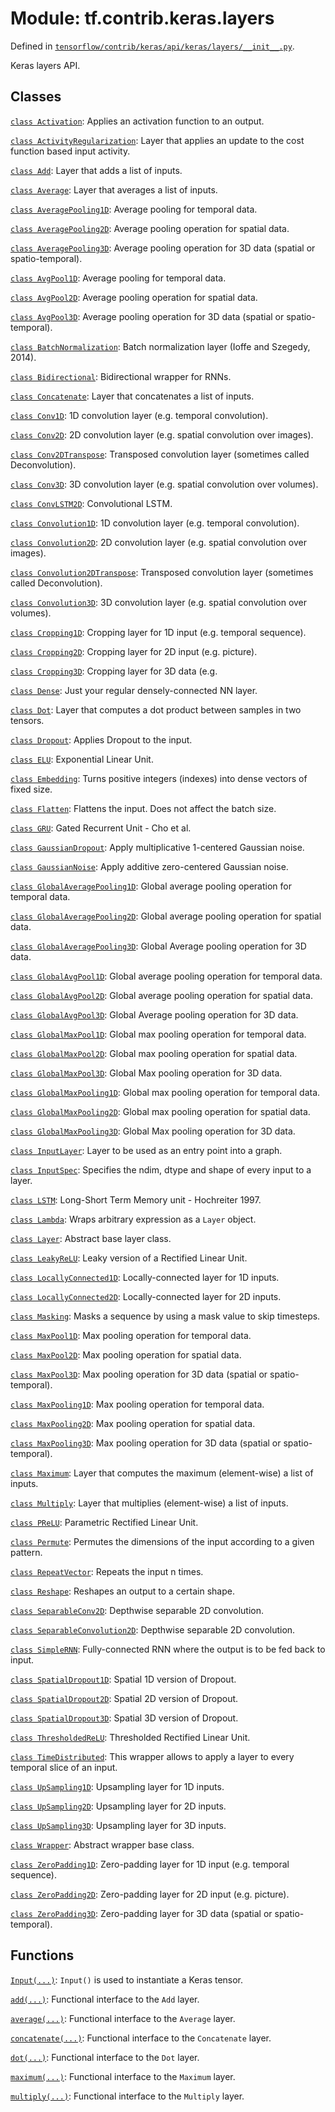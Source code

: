 <div itemscope itemtype="http://developers.google.com/ReferenceObject">
<meta itemprop="name" content="tf.contrib.keras.layers" />
</div>

# Module: tf.contrib.keras.layers



Defined in [`tensorflow/contrib/keras/api/keras/layers/__init__.py`](https://www.tensorflow.org/code/tensorflow/contrib/keras/api/keras/layers/__init__.py).

Keras layers API.

## Classes

[`class Activation`](../../../tf/contrib/keras/layers/Activation.md): Applies an activation function to an output.

[`class ActivityRegularization`](../../../tf/contrib/keras/layers/ActivityRegularization.md): Layer that applies an update to the cost function based input activity.

[`class Add`](../../../tf/contrib/keras/layers/Add.md): Layer that adds a list of inputs.

[`class Average`](../../../tf/contrib/keras/layers/Average.md): Layer that averages a list of inputs.

[`class AveragePooling1D`](../../../tf/contrib/keras/layers/AveragePooling1D.md): Average pooling for temporal data.

[`class AveragePooling2D`](../../../tf/contrib/keras/layers/AveragePooling2D.md): Average pooling operation for spatial data.

[`class AveragePooling3D`](../../../tf/contrib/keras/layers/AveragePooling3D.md): Average pooling operation for 3D data (spatial or spatio-temporal).

[`class AvgPool1D`](../../../tf/contrib/keras/layers/AveragePooling1D.md): Average pooling for temporal data.

[`class AvgPool2D`](../../../tf/contrib/keras/layers/AveragePooling2D.md): Average pooling operation for spatial data.

[`class AvgPool3D`](../../../tf/contrib/keras/layers/AveragePooling3D.md): Average pooling operation for 3D data (spatial or spatio-temporal).

[`class BatchNormalization`](../../../tf/contrib/keras/layers/BatchNormalization.md): Batch normalization layer (Ioffe and Szegedy, 2014).

[`class Bidirectional`](../../../tf/contrib/keras/layers/Bidirectional.md): Bidirectional wrapper for RNNs.

[`class Concatenate`](../../../tf/contrib/keras/layers/Concatenate.md): Layer that concatenates a list of inputs.

[`class Conv1D`](../../../tf/contrib/keras/layers/Conv1D.md): 1D convolution layer (e.g. temporal convolution).

[`class Conv2D`](../../../tf/contrib/keras/layers/Conv2D.md): 2D convolution layer (e.g. spatial convolution over images).

[`class Conv2DTranspose`](../../../tf/contrib/keras/layers/Conv2DTranspose.md): Transposed convolution layer (sometimes called Deconvolution).

[`class Conv3D`](../../../tf/contrib/keras/layers/Conv3D.md): 3D convolution layer (e.g. spatial convolution over volumes).

[`class ConvLSTM2D`](../../../tf/contrib/keras/layers/ConvLSTM2D.md): Convolutional LSTM.

[`class Convolution1D`](../../../tf/contrib/keras/layers/Conv1D.md): 1D convolution layer (e.g. temporal convolution).

[`class Convolution2D`](../../../tf/contrib/keras/layers/Conv2D.md): 2D convolution layer (e.g. spatial convolution over images).

[`class Convolution2DTranspose`](../../../tf/contrib/keras/layers/Conv2DTranspose.md): Transposed convolution layer (sometimes called Deconvolution).

[`class Convolution3D`](../../../tf/contrib/keras/layers/Conv3D.md): 3D convolution layer (e.g. spatial convolution over volumes).

[`class Cropping1D`](../../../tf/contrib/keras/layers/Cropping1D.md): Cropping layer for 1D input (e.g. temporal sequence).

[`class Cropping2D`](../../../tf/contrib/keras/layers/Cropping2D.md): Cropping layer for 2D input (e.g. picture).

[`class Cropping3D`](../../../tf/contrib/keras/layers/Cropping3D.md): Cropping layer for 3D data (e.g.

[`class Dense`](../../../tf/contrib/keras/layers/Dense.md): Just your regular densely-connected NN layer.

[`class Dot`](../../../tf/contrib/keras/layers/Dot.md): Layer that computes a dot product between samples in two tensors.

[`class Dropout`](../../../tf/contrib/keras/layers/Dropout.md): Applies Dropout to the input.

[`class ELU`](../../../tf/contrib/keras/layers/ELU.md): Exponential Linear Unit.

[`class Embedding`](../../../tf/contrib/keras/layers/Embedding.md): Turns positive integers (indexes) into dense vectors of fixed size.

[`class Flatten`](../../../tf/contrib/keras/layers/Flatten.md): Flattens the input. Does not affect the batch size.

[`class GRU`](../../../tf/contrib/keras/layers/GRU.md): Gated Recurrent Unit - Cho et al.

[`class GaussianDropout`](../../../tf/contrib/keras/layers/GaussianDropout.md): Apply multiplicative 1-centered Gaussian noise.

[`class GaussianNoise`](../../../tf/contrib/keras/layers/GaussianNoise.md): Apply additive zero-centered Gaussian noise.

[`class GlobalAveragePooling1D`](../../../tf/contrib/keras/layers/GlobalAveragePooling1D.md): Global average pooling operation for temporal data.

[`class GlobalAveragePooling2D`](../../../tf/contrib/keras/layers/GlobalAveragePooling2D.md): Global average pooling operation for spatial data.

[`class GlobalAveragePooling3D`](../../../tf/contrib/keras/layers/GlobalAveragePooling3D.md): Global Average pooling operation for 3D data.

[`class GlobalAvgPool1D`](../../../tf/contrib/keras/layers/GlobalAveragePooling1D.md): Global average pooling operation for temporal data.

[`class GlobalAvgPool2D`](../../../tf/contrib/keras/layers/GlobalAveragePooling2D.md): Global average pooling operation for spatial data.

[`class GlobalAvgPool3D`](../../../tf/contrib/keras/layers/GlobalAveragePooling3D.md): Global Average pooling operation for 3D data.

[`class GlobalMaxPool1D`](../../../tf/contrib/keras/layers/GlobalMaxPool1D.md): Global max pooling operation for temporal data.

[`class GlobalMaxPool2D`](../../../tf/contrib/keras/layers/GlobalMaxPool2D.md): Global max pooling operation for spatial data.

[`class GlobalMaxPool3D`](../../../tf/contrib/keras/layers/GlobalMaxPool3D.md): Global Max pooling operation for 3D data.

[`class GlobalMaxPooling1D`](../../../tf/contrib/keras/layers/GlobalMaxPool1D.md): Global max pooling operation for temporal data.

[`class GlobalMaxPooling2D`](../../../tf/contrib/keras/layers/GlobalMaxPool2D.md): Global max pooling operation for spatial data.

[`class GlobalMaxPooling3D`](../../../tf/contrib/keras/layers/GlobalMaxPool3D.md): Global Max pooling operation for 3D data.

[`class InputLayer`](../../../tf/contrib/keras/layers/InputLayer.md): Layer to be used as an entry point into a graph.

[`class InputSpec`](../../../tf/contrib/keras/layers/InputSpec.md): Specifies the ndim, dtype and shape of every input to a layer.

[`class LSTM`](../../../tf/contrib/keras/layers/LSTM.md): Long-Short Term Memory unit - Hochreiter 1997.

[`class Lambda`](../../../tf/contrib/keras/layers/Lambda.md): Wraps arbitrary expression as a `Layer` object.

[`class Layer`](../../../tf/contrib/keras/layers/Layer.md): Abstract base layer class.

[`class LeakyReLU`](../../../tf/contrib/keras/layers/LeakyReLU.md): Leaky version of a Rectified Linear Unit.

[`class LocallyConnected1D`](../../../tf/contrib/keras/layers/LocallyConnected1D.md): Locally-connected layer for 1D inputs.

[`class LocallyConnected2D`](../../../tf/contrib/keras/layers/LocallyConnected2D.md): Locally-connected layer for 2D inputs.

[`class Masking`](../../../tf/contrib/keras/layers/Masking.md): Masks a sequence by using a mask value to skip timesteps.

[`class MaxPool1D`](../../../tf/contrib/keras/layers/MaxPool1D.md): Max pooling operation for temporal data.

[`class MaxPool2D`](../../../tf/contrib/keras/layers/MaxPool2D.md): Max pooling operation for spatial data.

[`class MaxPool3D`](../../../tf/contrib/keras/layers/MaxPool3D.md): Max pooling operation for 3D data (spatial or spatio-temporal).

[`class MaxPooling1D`](../../../tf/contrib/keras/layers/MaxPool1D.md): Max pooling operation for temporal data.

[`class MaxPooling2D`](../../../tf/contrib/keras/layers/MaxPool2D.md): Max pooling operation for spatial data.

[`class MaxPooling3D`](../../../tf/contrib/keras/layers/MaxPool3D.md): Max pooling operation for 3D data (spatial or spatio-temporal).

[`class Maximum`](../../../tf/contrib/keras/layers/Maximum.md): Layer that computes the maximum (element-wise) a list of inputs.

[`class Multiply`](../../../tf/contrib/keras/layers/Multiply.md): Layer that multiplies (element-wise) a list of inputs.

[`class PReLU`](../../../tf/contrib/keras/layers/PReLU.md): Parametric Rectified Linear Unit.

[`class Permute`](../../../tf/contrib/keras/layers/Permute.md): Permutes the dimensions of the input according to a given pattern.

[`class RepeatVector`](../../../tf/contrib/keras/layers/RepeatVector.md): Repeats the input n times.

[`class Reshape`](../../../tf/contrib/keras/layers/Reshape.md): Reshapes an output to a certain shape.

[`class SeparableConv2D`](../../../tf/contrib/keras/layers/SeparableConv2D.md): Depthwise separable 2D convolution.

[`class SeparableConvolution2D`](../../../tf/contrib/keras/layers/SeparableConv2D.md): Depthwise separable 2D convolution.

[`class SimpleRNN`](../../../tf/contrib/keras/layers/SimpleRNN.md): Fully-connected RNN where the output is to be fed back to input.

[`class SpatialDropout1D`](../../../tf/contrib/keras/layers/SpatialDropout1D.md): Spatial 1D version of Dropout.

[`class SpatialDropout2D`](../../../tf/contrib/keras/layers/SpatialDropout2D.md): Spatial 2D version of Dropout.

[`class SpatialDropout3D`](../../../tf/contrib/keras/layers/SpatialDropout3D.md): Spatial 3D version of Dropout.

[`class ThresholdedReLU`](../../../tf/contrib/keras/layers/ThresholdedReLU.md): Thresholded Rectified Linear Unit.

[`class TimeDistributed`](../../../tf/contrib/keras/layers/TimeDistributed.md): This wrapper allows to apply a layer to every temporal slice of an input.

[`class UpSampling1D`](../../../tf/contrib/keras/layers/UpSampling1D.md): Upsampling layer for 1D inputs.

[`class UpSampling2D`](../../../tf/contrib/keras/layers/UpSampling2D.md): Upsampling layer for 2D inputs.

[`class UpSampling3D`](../../../tf/contrib/keras/layers/UpSampling3D.md): Upsampling layer for 3D inputs.

[`class Wrapper`](../../../tf/contrib/keras/layers/Wrapper.md): Abstract wrapper base class.

[`class ZeroPadding1D`](../../../tf/contrib/keras/layers/ZeroPadding1D.md): Zero-padding layer for 1D input (e.g. temporal sequence).

[`class ZeroPadding2D`](../../../tf/contrib/keras/layers/ZeroPadding2D.md): Zero-padding layer for 2D input (e.g. picture).

[`class ZeroPadding3D`](../../../tf/contrib/keras/layers/ZeroPadding3D.md): Zero-padding layer for 3D data (spatial or spatio-temporal).

## Functions

[`Input(...)`](../../../tf/contrib/keras/layers/Input.md): `Input()` is used to instantiate a Keras tensor.

[`add(...)`](../../../tf/contrib/keras/layers/add.md): Functional interface to the `Add` layer.

[`average(...)`](../../../tf/contrib/keras/layers/average.md): Functional interface to the `Average` layer.

[`concatenate(...)`](../../../tf/contrib/keras/layers/concatenate.md): Functional interface to the `Concatenate` layer.

[`dot(...)`](../../../tf/contrib/keras/layers/dot.md): Functional interface to the `Dot` layer.

[`maximum(...)`](../../../tf/contrib/keras/layers/maximum.md): Functional interface to the `Maximum` layer.

[`multiply(...)`](../../../tf/contrib/keras/layers/multiply.md): Functional interface to the `Multiply` layer.

